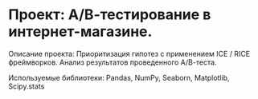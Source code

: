 # Проект: А/В-тестирование в интернет-магазине.

Описание проекта: Приоритизация гипотез с применением ICE / RICE фреймворков. Анализ результатов проведенного А/В-теста.

Используемые библиотеки: Pandas, NumPy, Seaborn, Matplotlib, Scipy.stats